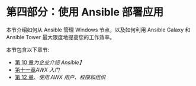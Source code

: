# 第四部分：使用 Ansible 部署应用

本节介绍如何从 Ansible 管理 Windows 节点，以及如何利用 Ansible Galaxy 和 Ansible Tower 最大限度地提高您的工作效率。

本节包含以下章节:

*   [第 10 章](10.html)*为企业介绍 Ansible】*
*   [第十一章](11.html)*AWX 入门*
*   [第 12 章](12.html)、*使用 AWX 用户、权限和组织*